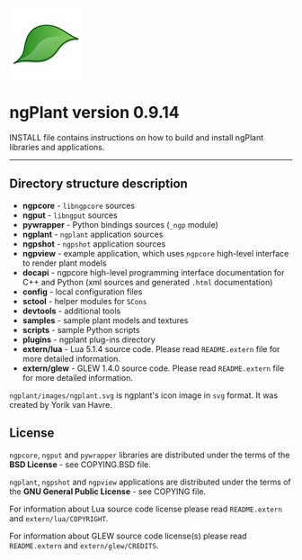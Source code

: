 ![ngPlant Logo](ngplant/images/ngplant-128x128.png)
# ngPlant version 0.9.14

INSTALL file contains instructions on how to build and install ngPlant libraries and applications.

********************

## Directory structure description

- **ngpcore**     - `libngpcore` sources
- **ngput**       - `libngput` sources
- **pywrapper**   - Python bindings sources (`_ngp` module)
- **ngplant**     - `ngplant` application sources
- **ngpshot**     - `ngpshot` application sources
- **ngpview**     - example application, which uses `ngpcore` high-level interface to render plant models
- **docapi**      - ngpcore high-level programming interface documentation for C++ and Python (xml sources and generated `.html` documentation)
- **config**      - local configuration files
- **sctool**      - helper modules for `SCons`
- **devtools**    - additional tools
- **samples**     - sample plant models and textures
- **scripts**     - sample Python scripts
- **plugins**     - ngplant plug-ins directory
- **extern/lua**  - Lua 5.1.4 source code. Please read `README.extern` file for more detailed information.
- **extern/glew** - GLEW 1.4.0 source code. Please read `README.extern` file for more detailed information.

`ngplant/images/ngplant.svg` is ngplant's icon image in `svg` format. It was created by Yorik van Havre.

## License

`ngpcore`, `ngput` and `pywrapper` libraries are distributed under the terms of the **BSD License** - see COPYING.BSD file.

`ngplant`, `ngpshot` and `ngpview` applications are distributed under the terms of the **GNU General Public License** - see COPYING file.

For information about Lua source code license please read `README.extern` and `extern/lua/COPYRIGHT`.

For information about GLEW source code license(s) please read `README.extern` and `extern/glew/CREDITS`.

